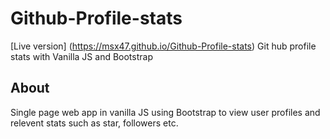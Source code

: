 # Github-Profile-stats
[Live version] (https://msx47.github.io/Github-Profile-stats)
Git hub profile stats with Vanilla JS and Bootstrap

## About

Single page web app in vanilla JS using Bootstrap to view user profiles and relevent stats such as star, followers etc.
